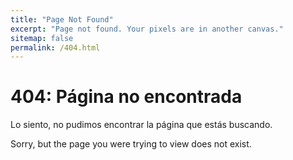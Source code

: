 ```yaml
---
title: "Page Not Found"
excerpt: "Page not found. Your pixels are in another canvas."
sitemap: false
permalink: /404.html
---
```

<h1>404: Página no encontrada</h1>
<p>Lo siento, no pudimos encontrar la página que estás buscando.</p>
Sorry, but the page you were trying to view does not exist.
